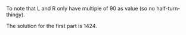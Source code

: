 To note that L and R only have multiple of 90 as value (so no half-turn-thingy).

The solution for the first part is 1424.
